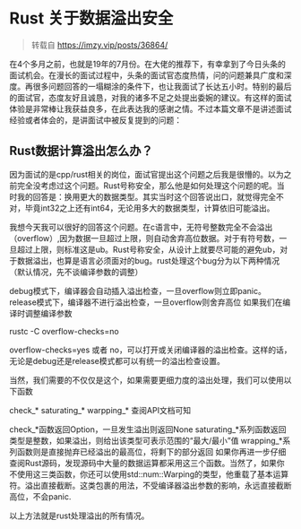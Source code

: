 # Rust 关于数据溢出安全

> 转载自 <https://imzy.vip/posts/36864/>

在4个多月之前，也就是19年的7月份。在大佬的推荐下，有幸拿到了今日头条的面试机会。在漫长的面试过程中，头条的面试官态度热情，问的问题兼具广度和深度。再很多问题回答的一塌糊涂的条件下，也让我面试了长达五小时。特别的最后的面试官，态度友好且诚恳，对我的诸多不足之处提出委婉的建议。有这样的面试体验是非常棒让我获益良多，在此表达我的感谢之情。不过本篇文章不是讲述面试经验或者体会的，是讲面试中被反复提到的问题：

## Rust数据计算溢出怎么办？

因为面试的是cpp/rust相关的岗位，面试官提出这个问题之后我是很懵的。以为之前完全没考虑过这个问题。Rust号称安全，那么他是如何处理这个问题的呢。当时我的回答是：换用更大的数据类型。其实当时这个回答说出口，就觉得完全不对，毕竟int32之上还有int64，无论用多大的数据类型，计算依旧可能溢出。

我想今天我可以很好的回答这个问题。在c语言中，无符号整数完全不会溢出（overflow）,因为数据一旦超过上限，则自动舍弃高位数据。对于有符号数，一旦超过上限，则标准这是ub。Rust号称安全，从设计上就要尽可能的避免ub，对于数据溢出，也算是语言必须面对的bug。rust处理这个bug分为以下两种情况（默认情况，先不谈编译参数的调整）

debug模式下，编译器会自动插入溢出检查，一旦overflow则立即panic。
release模式下，编译器不进行溢出检查，一旦overflow则舍弃高位
如果我们在编译时调整编译参数

rustc -C overflow-checks=no

overflow-checks=yes 或者 no，可以打开或关闭编译器的溢出检查。这样的话，无论是debug还是release模式都可以有统一的溢出检查设置。

当然，我们需要的不仅仅是这个，如果需要更细力度的溢出处理，我们可以使用以下函数

check_*
saturating_*
warpping_*
查阅API文档可知

check_*函数返回Option，一旦发生溢出则返回None
saturating_*系列函数返回类型是整数，如果溢出，则给出该类型可表示范围的“最大/最小”值
wrapping_*系列函数则是直接抛弃已经溢出的最高位，将剩下的部分返回
如果你再进一步仔细查阅Rust源码，发现源码中大量的数据运算都采用这三个函数。当然了，如果你不使用这三类函数，你还可以使用std::num::Warping的类型，他重载了基本运算符。溢出直接截断。这类包裹的用法，不受编译器溢出参数的影响，永远直接截断高位，不会panic.

以上方法就是rust处理溢出的所有情况。
